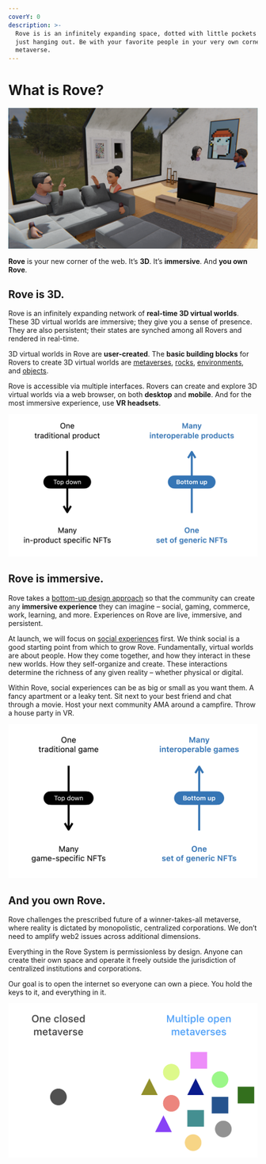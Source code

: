 ```yaml
---
coverY: 0
description: >-
  Rove is is an infinitely expanding space, dotted with little pockets of people
  just hanging out. Be with your favorite people in your very own corner of the
  metaverse.
---
```


# What is Rove?

![Rovers hanging out in Rove.](<.gitbook/assets/image (5).png>)

**Rove** is your new corner of the web. It’s **3D**. It’s **immersive**. And **you own Rove**.

## Rove is 3D.

Rove is an infinitely expanding network of **real-time 3D virtual worlds**. These 3D virtual worlds are immersive; they give you a sense of presence. They are also persistent; their states are synched among all Rovers and rendered in real-time.

3D virtual worlds in Rove are **user-created**. The **basic building blocks** for Rovers to create 3D virtual worlds are [metaverses](the-3d-web/metaverses.md), [rocks](the-3d-web/rocks/), [environments](the-3d-web/environments.md), and [objects](the-3d-web/objects.md).

Rove is accessible via multiple interfaces. Rovers can create and explore 3D virtual worlds via a web browser, on both **desktop** and **mobile**. And for the most immersive experience, use **VR headsets**.

![Rove is the user-created 3D web.](<.gitbook/assets/image (6).png>)

## Rove is immersive.

Rove takes a [bottom-up design approach](https://whitepaper.rove.to/rove/the-3d-web/rocks#a-bottom-up-approach-to-nft-design) so that the community can create any **immersive experience** they can imagine – social, gaming, commerce, work, learning, and more. Experiences on Rove are live, immersive, and persistent.

At launch, we will focus on [social experiences](immersive-experiences/social-experiences.md) first. We think social is a good starting point from which to grow Rove. Fundamentally, virtual worlds are about people. How they come together, and how they interact in these new worlds. How they self-organize and create. These interactions determine the richness of any given reality – whether physical or digital.

Within Rove, social experiences can be as big or small as you want them. A fancy apartment or a leaky tent. Sit next to your best friend and chat through a movie. Host your next community AMA around a campfire. Throw a house party in VR.

![An immersive experience on Rove.](<.gitbook/assets/image (8).png>)

## And you own Rove.

Rove challenges the prescribed future of a winner-takes-all metaverse, where reality is dictated by monopolistic, centralized corporations. We don’t need to amplify web2 issues across additional dimensions.

Everything in the Rove System is permissionless by design. Anyone can create their own space and operate it freely outside the jurisdiction of centralized institutions and corporations.

Our goal is to open the internet so everyone can own a piece. You hold the keys to it, and everything in it.

![An organic, infinitely expanding web3.](<.gitbook/assets/image (11) (1).png>)
